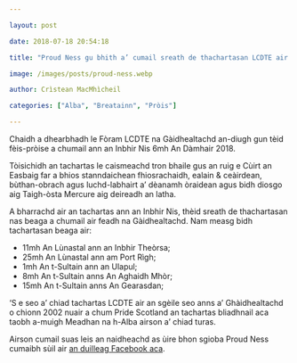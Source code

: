 ```yaml
---

layout: post

date: 2018-07-18 20:54:18

title: "Proud Ness gu bhith a’ cumail sreath de thachartasan LCDTE air feadh na Ghàidhealtachd"

image: /images/posts/proud-ness.webp

author: Crìstean MacMhìcheil

categories: ["Alba", "Breatainn", "Pròis"]

---
```


Chaidh a dhearbhadh le Fòram LCDTE na Gàidhealtachd an-diugh gun tèid fèis-pròise a chumail ann an Inbhir Nis 6mh An Dàmhair 2018.

Tòisichidh an tachartas le caismeachd tron bhaile gus an ruig e Cùirt an Easbaig far a bhios stanndaichean fhiosrachaidh, ealain &amp; ceàirdean, bùthan-obrach agus luchd-labhairt a’ dèanamh òraidean agus bidh diosgo aig Taigh-òsta Mercure aig deireadh an latha.

A bharrachd air an tachartas ann an Inbhir Nis, thèid sreath de thachartasan nas beaga a chumail air feadh na Gàidhealtachd. Nam measg bidh tachartasan beaga air:

- 11mh An Lùnastal ann an Inbhir Theòrsa;
- 25mh An Lùnastal ann am Port Rìgh;
- 1mh An t-Sultain ann an Ulapul;
- 8mh An t-Sultain anns <span lang="gd">An Aghaidh Mhòr;</span>
- 15mh An t-Sultain anns An Gearasdan;

‘S e seo a’ chiad tachartas LCDTE air an sgèile seo anns a’ Ghàidhealtachd o chionn 2002 nuair a chum Pride Scotland an tachartas bliadhnail aca taobh a-muigh Meadhan na h-Alba airson a’ chiad turas.

Airson cumail suas leis an naidheachd as ùire bhon sgioba Proud Ness cumaibh sùil air [an duilleag Facebook aca](https://www.facebook.com/HighlandProudNess/).
